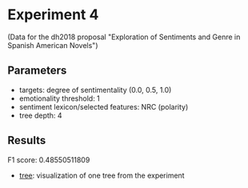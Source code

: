 Experiment 4
==============================================
(Data for the dh2018 proposal "Exploration of Sentiments and Genre in Spanish American Novels")

## Parameters

* targets: degree of sentimentality (0.0, 0.5, 1.0)
* emotionality threshold: 1
* sentiment lexicon/selected features: NRC (polarity)
* tree depth: 4

## Results

F1 score: 0.48550511809
* [tree](tree): visualization of one tree from the experiment